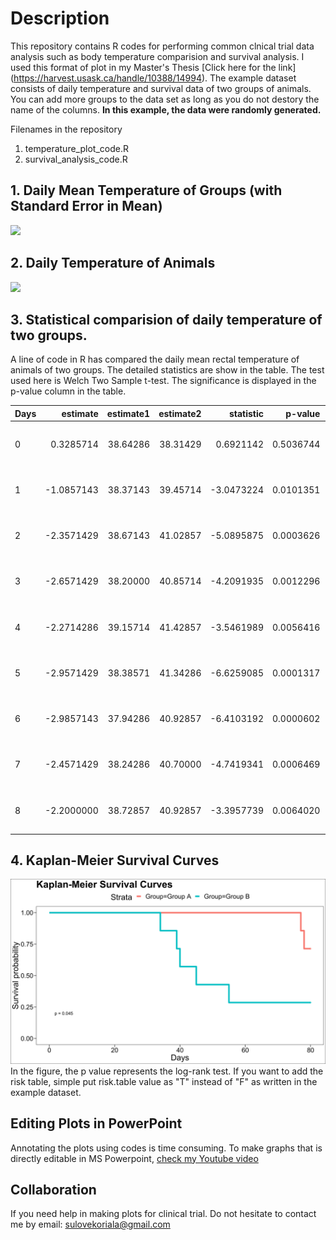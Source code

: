 # Description

This repository contains R codes for performing common clnical trial data analysis such as body temperature comparision and survival analysis. I used this format of plot in my Master's Thesis [Click here for the link] (https://harvest.usask.ca/handle/10388/14994). The example dataset consists of daily temperature and survival data of two groups of animals. You can add more groups to the data set as long as you do not destory the name of the columns. <b>In this example, the data were randomly generated. </b> 

Filenames in the repository
1. temperature_plot_code.R
2. survival_analysis_code.R


## 1. Daily Mean Temperature of Groups (with Standard Error in Mean)

<img src="https://github.com/sulovek/githubtestsulove/blob/26b53a9f22702662870a1e39c3ad0489a2ef7bc2/Plot%20Results/temp0.svg">

## 2. Daily Temperature of Animals 

<img src = "https://github.com/sulovek/clinicaltrialusingR/blob/5f8ae127b6fdaf2914821138b645c6787bb73418/Plot%20Results/temp1.svg">

## 3. Statistical comparision of daily temperature of two groups. 
A line of code in R has compared the daily mean rectal temperature of animals of two groups. The detailed statistics are show in the table. The test used here is Welch Two Sample t-test. The significance is displayed in the p-value column in the table. 

<table>
 <thead>
  <tr>
   <th style="text-align:left;"> Days </th>
   <th style="text-align:right;"> estimate </th>
   <th style="text-align:right;"> estimate1 </th>
   <th style="text-align:right;"> estimate2 </th>
   <th style="text-align:right;"> statistic </th>
   <th style="text-align:right;"> p-value </th>
   <th style="text-align:right;"> parameter </th>
   <th style="text-align:right;"> conf.low </th>
   <th style="text-align:right;"> conf.high </th>
   <th style="text-align:left;"> method </th>
   <th style="text-align:left;"> alternative </th>
  </tr>
 </thead>
<tbody>
  <tr>
   <td style="text-align:left;"> 0 </td>
   <td style="text-align:right;"> 0.3285714 </td>
   <td style="text-align:right;"> 38.64286 </td>
   <td style="text-align:right;"> 38.31429 </td>
   <td style="text-align:right;"> 0.6921142 </td>
   <td style="text-align:right;"> 0.5036744 </td>
   <td style="text-align:right;"> 10.651101 </td>
   <td style="text-align:right;"> -0.7205064 </td>
   <td style="text-align:right;"> 1.3776492 </td>
   <td style="text-align:left;"> Welch Two Sample t-test </td>
   <td style="text-align:left;"> two.sided </td>
  </tr>
  <tr>
   <td style="text-align:left;"> 1 </td>
   <td style="text-align:right;"> -1.0857143 </td>
   <td style="text-align:right;"> 38.37143 </td>
   <td style="text-align:right;"> 39.45714 </td>
   <td style="text-align:right;"> -3.0473224 </td>
   <td style="text-align:right;"> 0.0101351 </td>
   <td style="text-align:right;"> 11.999876 </td>
   <td style="text-align:right;"> -1.8619928 </td>
   <td style="text-align:right;"> -0.3094358 </td>
   <td style="text-align:left;"> Welch Two Sample t-test </td>
   <td style="text-align:left;"> two.sided </td>
  </tr>
  <tr>
   <td style="text-align:left;"> 2 </td>
   <td style="text-align:right;"> -2.3571429 </td>
   <td style="text-align:right;"> 38.67143 </td>
   <td style="text-align:right;"> 41.02857 </td>
   <td style="text-align:right;"> -5.0895875 </td>
   <td style="text-align:right;"> 0.0003626 </td>
   <td style="text-align:right;"> 10.873212 </td>
   <td style="text-align:right;"> -3.3779381 </td>
   <td style="text-align:right;"> -1.3363476 </td>
   <td style="text-align:left;"> Welch Two Sample t-test </td>
   <td style="text-align:left;"> two.sided </td>
  </tr>
  <tr>
   <td style="text-align:left;"> 3 </td>
   <td style="text-align:right;"> -2.6571429 </td>
   <td style="text-align:right;"> 38.20000 </td>
   <td style="text-align:right;"> 40.85714 </td>
   <td style="text-align:right;"> -4.2091935 </td>
   <td style="text-align:right;"> 0.0012296 </td>
   <td style="text-align:right;"> 11.919305 </td>
   <td style="text-align:right;"> -4.0335982 </td>
   <td style="text-align:right;"> -1.2806875 </td>
   <td style="text-align:left;"> Welch Two Sample t-test </td>
   <td style="text-align:left;"> two.sided </td>
  </tr>
  <tr>
   <td style="text-align:left;"> 4 </td>
   <td style="text-align:right;"> -2.2714286 </td>
   <td style="text-align:right;"> 39.15714 </td>
   <td style="text-align:right;"> 41.42857 </td>
   <td style="text-align:right;"> -3.5461989 </td>
   <td style="text-align:right;"> 0.0056416 </td>
   <td style="text-align:right;"> 9.608275 </td>
   <td style="text-align:right;"> -3.7065333 </td>
   <td style="text-align:right;"> -0.8363238 </td>
   <td style="text-align:left;"> Welch Two Sample t-test </td>
   <td style="text-align:left;"> two.sided </td>
  </tr>
  <tr>
   <td style="text-align:left;"> 5 </td>
   <td style="text-align:right;"> -2.9571429 </td>
   <td style="text-align:right;"> 38.38571 </td>
   <td style="text-align:right;"> 41.34286 </td>
   <td style="text-align:right;"> -6.6259085 </td>
   <td style="text-align:right;"> 0.0001317 </td>
   <td style="text-align:right;"> 8.407431 </td>
   <td style="text-align:right;"> -3.9776954 </td>
   <td style="text-align:right;"> -1.9365903 </td>
   <td style="text-align:left;"> Welch Two Sample t-test </td>
   <td style="text-align:left;"> two.sided </td>
  </tr>
  <tr>
   <td style="text-align:left;"> 6 </td>
   <td style="text-align:right;"> -2.9857143 </td>
   <td style="text-align:right;"> 37.94286 </td>
   <td style="text-align:right;"> 40.92857 </td>
   <td style="text-align:right;"> -6.4103192 </td>
   <td style="text-align:right;"> 0.0000602 </td>
   <td style="text-align:right;"> 10.565627 </td>
   <td style="text-align:right;"> -4.0160258 </td>
   <td style="text-align:right;"> -1.9554028 </td>
   <td style="text-align:left;"> Welch Two Sample t-test </td>
   <td style="text-align:left;"> two.sided </td>
  </tr>
  <tr>
   <td style="text-align:left;"> 7 </td>
   <td style="text-align:right;"> -2.4571429 </td>
   <td style="text-align:right;"> 38.24286 </td>
   <td style="text-align:right;"> 40.70000 </td>
   <td style="text-align:right;"> -4.7419341 </td>
   <td style="text-align:right;"> 0.0006469 </td>
   <td style="text-align:right;"> 10.751524 </td>
   <td style="text-align:right;"> -3.6008583 </td>
   <td style="text-align:right;"> -1.3134274 </td>
   <td style="text-align:left;"> Welch Two Sample t-test </td>
   <td style="text-align:left;"> two.sided </td>
  </tr>
  <tr>
   <td style="text-align:left;"> 8 </td>
   <td style="text-align:right;"> -2.2000000 </td>
   <td style="text-align:right;"> 38.72857 </td>
   <td style="text-align:right;"> 40.92857 </td>
   <td style="text-align:right;"> -3.3957739 </td>
   <td style="text-align:right;"> 0.0064020 </td>
   <td style="text-align:right;"> 10.461637 </td>
   <td style="text-align:right;"> -3.6349434 </td>
   <td style="text-align:right;"> -0.7650566 </td>
   <td style="text-align:left;"> Welch Two Sample t-test </td>
   <td style="text-align:left;"> two.sided </td>
  </tr>
</tbody>
</table>

## 4. Kaplan-Meier Survival Curves
<img src = "https://raw.githubusercontent.com/sulovek/clincal_trial_data_analysis_R/main/Plot%20Results/survival.svg">
In the figure, the p value represents the log-rank test. If you want to add the risk table, simple put risk.table value as "T" instead of "F" as written in the example dataset. 

## Editing Plots in PowerPoint 
Annotating the plots using codes is time consuming. To make graphs that is directly editable in MS Powerpoint, [check my Youtube video](https://www.youtube.com/watch?v=8q5JTNF4jJE "Annotate in PowerPoint")

## Collaboration
If you need help in making plots for clinical trial. Do not hesitate to contact me by email: sulovekoriala@gmail.com


